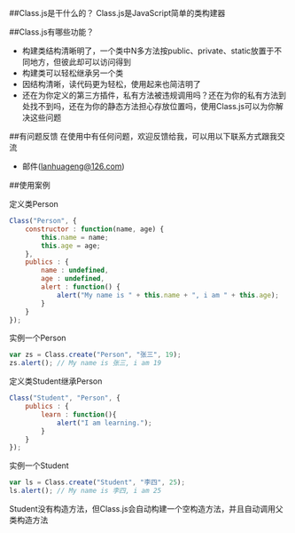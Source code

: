 ##Class.js是干什么的？
  Class.js是JavaScript简单的类构建器

##Class.js有哪些功能？

* 构建类结构清晰明了，一个类中N多方法按public、private、static放置于不同地方，但彼此却可以访问得到
* 构建类可以轻松继承另一个类
* 因结构清晰，读代码更为轻松，使用起来也简洁明了
* 还在为你定义的第三方插件，私有方法被违规调用吗？还在为你的私有方法到处找不到吗，还在为你的静态方法担心存放位置吗，使用Class.js可以为你解决这些问题

##有问题反馈
在使用中有任何问题，欢迎反馈给我，可以用以下联系方式跟我交流

* 邮件(lanhuageng@126.com)


##使用案例

定义类Person
```javascript
Class("Person", {
    constructor : function(name, age) {
        this.name = name;
        this.age = age;
    },
    publics : {
        name : undefined,
        age : undefined,
        alert : function() {
            alert("My name is " + this.name + ", i am " + this.age);
        }
    }
});
```
实例一个Person
```javascript
var zs = Class.create("Person", "张三", 19);
zs.alert(); // My name is 张三, i am 19
```
定义类Student继承Person
```javascript
Class("Student", "Person", {
    publics : {
        learn : function(){
            alert("I am learning.");
        }
    }
});
```
实例一个Student
```javascript
var ls = Class.create("Student", "李四", 25);
ls.alert(); // My name is 李四, i am 25
```
Student没有构造方法，但Class.js会自动构建一个空构造方法，并且自动调用父类构造方法
